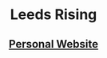 <h1 align="center">Leeds Rising</h1> 

<h2 align = "center"><a href="https://www.leedsrising.com/">Personal Website</a></h2>

